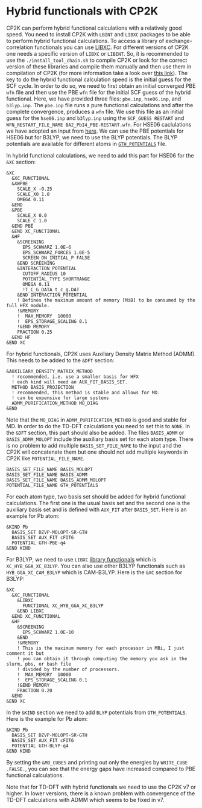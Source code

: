 # Hybrid functionals with CP2K

CP2K can perform hybrid functional calculations with a relatively good speed. You need to install CP2K with `LBINT` and `LIBXC` packages to be able to perform hybrid functional 
calculations. To access a library of exchange-correlation functionals you can use [LIBXC](https://www.tddft.org/programs/libxc/functionals/previous/libxc-5.0.0/). For different versions of CP2K one
needs a specific version of `LIBXC` or `LIBINT`. So, it is recommended to use the `./install_tool_chain.sh` to compile CP2K or look for the correct version of these libraries and compile them manually and then use them in compilation of CP2K (for more information take a look over [this link](https://xconfigure.readthedocs.io/en/latest/cp2k/)). 
The key to do the hybrid functional calculation speed is the initial guess for the SCF cycle. 
In order to do so, we need to first obtain an initial converged PBE `wfn` file and then use the PBE `wfn` file for the initial SCF guess of the hybrid functional. Here, we have
provided three files: `pbe.inp`, `hse06.inp`, and `b3lyp.inp`. The `pbe.inp` file runs a pure functional calculations and after the complete convergence, produces a `wfn` file. We use this file as an initial 
guess for the `hse06.inp` and `b3lyp.inp` using the `SCF_GUESS RESTART` and `WFN_RESTART_FILE_NAME BA2_PbI4_PBE-RESTART.wfn`.
For HSE06 caclulations we have adopted an input from [here](https://www.cp2k.org/_media/events:2018_summer_school:cp2k-uk-stfc-june-2018-sanliang-ling.pdf). We can use the
PBE potentials for HSE06 but for B3LYP, we need to use the BLYP potentials. The BLYP potentials are available for different atoms in [`GTH_POTENTIALS`](https://github.com/mkrack/cp2k-data/blob/master/potentials/Goedecker/cp2k/GTH_POTENTIALS) file.

In hybrid functional calculations, we need to add this part for HSE06 for the `&XC` section:
```
&XC
  &XC_FUNCTIONAL
  &XWPBE
    SCALE_X -0.25
    SCALE_X0 1.0 
    OMEGA 0.11
  &END
  &PBE
    SCALE_X 0.0
    SCALE_C 1.0
  &END PBE
  &END XC_FUNCTIONAL
  &HF
    &SCREENING
      EPS_SCHWARZ 1.0E-6
      EPS_SCHWARZ_FORCES 1.0E-5
      SCREEN_ON_INITIAL_P FALSE
    &END SCREENING
    &INTERACTION_POTENTIAL
      CUTOFF_RADIUS 10
      POTENTIAL_TYPE SHORTRANGE
      OMEGA 0.11
      !T_C_G_DATA t_c_g.DAT
    &END INTERACTION_POTENTIAL
    ! Defines the maximum amount of memory [MiB] to be consumed by the full HFX module.
    !&MEMORY
    !  MAX_MEMORY  10000
    !  EPS_STORAGE_SCALING 0.1
    !&END MEMORY
    FRACTION 0.25
  &END HF
&END XC
```
For hybrid functionals, CP2K uses Auxiliary Density Matrix Method (ADMM). This needs to be added to the `&DFT` section:
```
&AUXILIARY_DENSITY_MATRIX_METHOD
  ! recommended, i.e. use a smaller basis for HFX
  ! each kind will need an AUX_FIT_BASIS_SET.
  METHOD BASIS_PROJECTION
  ! recommended, this method is stable and allows for MD. 
  ! can be expensive for large systems
  ADMM_PURIFICATION_METHOD MO_DIAG
&END
```
Note that the `MO_DIAG` in `ADMM_PURIFICATION_METHOD` is good and stable for MD. In order to do the TD-DFT calculations you need to set this to `NONE`.
In the `&DFT` section, this part should also be added. The files `BASIS_ADMM` or `BASIS_ADMM_MOLOPT` include the auxiliary basis set for each atom type.
There is no problem to add multiple `BASIS_SET_FILE_NAME` to the input and the CP2K will concatenate them but one should not add multiple keywords in CP2K like `POTENTIAL_FILE_NAME`.
```
BASIS_SET_FILE_NAME BASIS_MOLOPT
BASIS_SET_FILE_NAME BASIS_ADMM
BASIS_SET_FILE_NAME BASIS_ADMM_MOLOPT
POTENTIAL_FILE_NAME GTH_POTENTIALS
```
For each atom type, two basis set should be added for hybrid functional calculations. The first one is the usual basis set and the second one is the auxiliary basis set
and is defined with `AUX_FIT` after `BASIS_SET`. Here is an example for Pb atom:
```
&KIND Pb
  BASIS_SET DZVP-MOLOPT-SR-GTH 
  BASIS_SET AUX_FIT cFIT6
  POTENTIAL GTH-PBE-q4
&END KIND
```
For B3LYP, we need to use `LIBXC` [library functionals](https://www.tddft.org/programs/libxc/functionals/previous/libxc-5.0.0/) which is `XC_HYB_GGA_XC_B3LYP`. You can also use other B3LYP functionals such as `HYB_GGA_XC_CAM_B3LYP` which is CAM-B3LYP. Here is the `&XC` section for B3LYP:
```
&XC
  &XC_FUNCTIONAL
    &LIBXC
      FUNCTIONAL XC_HYB_GGA_XC_B3LYP
    &END LIBXC
  &END XC_FUNCTIONAL
  &HF
    &SCREENING
      EPS_SCHWARZ 1.0E-10
    &END
    !&MEMORY
    ! This is the maximum memory for each processor in MBi, I just comment it but
    ! you can obtain it through computing the memory you ask in the slurm, pbs, or bash file
    ! divided by the number of processors.
    !  MAX_MEMORY  10000
    !  EPS_STORAGE_SCALING 0.1
    !&END MEMORY
    FRACTION 0.20
  &END
&END XC

```
In the `&KIND` section we need to add `BLYP` potentials from `GTH_POTENTIALS`. Here is the example for Pb atom:
```
&KIND Pb
  BASIS_SET DZVP-MOLOPT-SR-GTH
  BASIS_SET AUX_FIT cFIT6
  POTENTIAL GTH-BLYP-q4
&END KIND
```
By setting the `&MO_CUBES` and printing out only the energies by `WRITE_CUBE .FALSE.`, you can see that the energy gaps have increased compared to PBE functional calculations.

Note that for TD-DFT with hybrid functionals we need to use the CP2K v7 or higher. In lower versions, there is a known problem with convergence of the TD-DFT calculations
with ADMM which seems to be fixed in v7.
